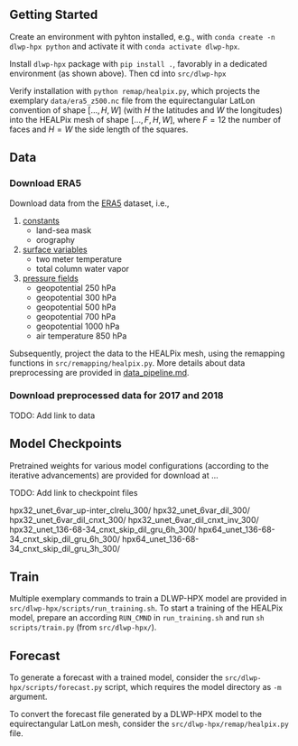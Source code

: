 ## Getting Started

Create an environment with pyhton installed, e.g., with `conda create -n dlwp-hpx python` and activate it with `conda activate dlwp-hpx`.

Install `dlwp-hpx` package with `pip install .`, favorably in a dedicated environment (as shown above). Then cd into `src/dlwp-hpx`

Verify installation with `python remap/healpix.py`, which projects the exemplary `data/era5_z500.nc` file from the equirectangular LatLon convention of shape $[..., H, W]$ (with $H$ the latitudes and $W$ the longitudes) into the HEALPix mesh of shape $[..., F, H, W]$, where $F=12$ the number of faces and $H=W$ the side length of the squares.


## Data

### Download ERA5

Download data from the [ERA5](https://rmets.onlinelibrary.wiley.com/doi/full/10.1002/qj.3803) dataset, i.e.,
1. [constants](https://cds.climate.copernicus.eu/cdsapp#!/dataset/reanalysis-era5-single-levels?tab=form)
	- land-sea mask
	- orography
2. [surface variables](https://cds.climate.copernicus.eu/cdsapp#!/dataset/reanalysis-era5-single-levels?tab=form)
	- two meter temperature
	- total column water vapor
3. [pressure fields](https://cds.climate.copernicus.eu/cdsapp#!/dataset/reanalysis-era5-pressure-levels?tab=form)
	- geopotential 250 hPa
	- geopotential 300 hPa
	- geopotential 500 hPa
	- geopotential 700 hPa
	- geopotential 1000 hPa
	- air temperature 850 hPa

Subsequently, project the data to the HEALPix mesh, using the remapping functions in `src/remapping/healpix.py`. More details about data preprocessing are provided in [data_pipeline.md](src/dlwp-hpx/data/data_pipeline.md).

### Download preprocessed data for 2017 and 2018

TODO: Add link to data


## Model Checkpoints

Pretrained weights for various model configurations (according to the iterative advancements) are provided for download at ...

TODO: Add link to checkpoint files

hpx32_unet_6var_up-inter_clrelu_300/
hpx32_unet_6var_dil_300/
hpx32_unet_6var_dil_cnxt_300/
hpx32_unet_6var_dil_cnxt_inv_300/
hpx32_unet_136-68-34_cnxt_skip_dil_gru_6h_300/
hpx64_unet_136-68-34_cnxt_skip_dil_gru_6h_300/
hpx64_unet_136-68-34_cnxt_skip_dil_gru_3h_300/


## Train

Multiple exemplary commands to train a DLWP-HPX model are provided in `src/dlwp-hpx/scripts/run_training.sh`. To start a training of the HEALPix model, prepare an according `RUN_CMND` in `run_training.sh` and run `sh scripts/train.py` (from `src/dlwp-hpx/`).


## Forecast

To generate a forecast with a trained model, consider the `src/dlwp-hpx/scripts/forecast.py` script, which requires the model directory as `-m` argument.

To convert the forecast file generated by a DLWP-HPX model to the equirectangular LatLon mesh, consider the `src/dlwp-hpx/remap/healpix.py` file.
